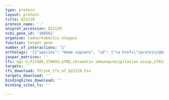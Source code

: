 ```yaml
---
type: protein
layout: protein
title: Q22129
protein_name: '-'
uniprot_accession: Q22129
ncbi_gene_id: '180561'
organism: Caenorhabditis elegans
function: target gene
number_of_interactions: '1'
orthologs: '[{"species": "Homo sapiens", "id": ["<a href=\"/protein/q6uwr7\">Q6UWR7</a>"]}, {"species": "Mus musculus", "id": ["<a href=\"/protein/q8bgn3\">Q8BGN3</a>"]}, {"species": "Rattus norvegicus", "id": ["<a href=\"/protein/b0bnd0\">B0BND0</a>", "<a href=\"/protein/f1ltz5\">F1LTZ5</a>", "<a href=\"/protein/p84039\">P84039</a>"]}, {"species": "Danio rerio", "id": ["F1QVT8"]}, {"species": "Saccharomyces cerevisiae", "id": ["<a href=\"/protein/p39997\">P39997</a>"]}]'
jaspar_matrices: ''
tfs: egl-5,P17486,176093,GTRD,chromatin immunoprecipitation assay,27924024%5Buid%5D,No
targets: ''
tfs_download: TFLink_tfs_of_Q22129.tsv
targets_download: ''
bindingSites_download: ''
binding_sites_ls: ''

---
```

